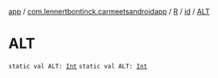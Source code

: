 [app](../../../index.md) / [com.lennertbontinck.carmeetsandroidapp](../../index.md) / [R](../index.md) / [id](index.md) / [ALT](./-a-l-t.md)

# ALT

`static val ALT: `[`Int`](https://kotlinlang.org/api/latest/jvm/stdlib/kotlin/-int/index.html)
`static val ALT: `[`Int`](https://kotlinlang.org/api/latest/jvm/stdlib/kotlin/-int/index.html)